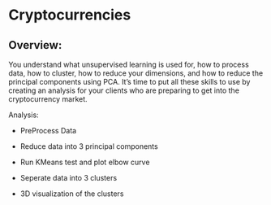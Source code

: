 # Cryptocurrencies

## Overview:

You understand what unsupervised learning is used for, how to process data, how to cluster, how to reduce your dimensions, and how to reduce the principal components using PCA. It’s time to put all these skills to use by creating an analysis for your clients who are preparing to get into the cryptocurrency market.

Analysis:

- PreProcess Data

- Reduce data into 3 principal components

- Run KMeans test and plot elbow curve

- Seperate data into 3 clusters

- 3D visualization of the clusters